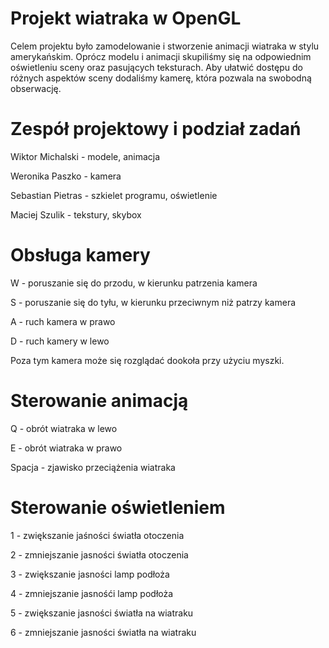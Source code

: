 # Projekt wiatraka w OpenGL

Celem projektu było zamodelowanie i stworzenie animacji wiatraka w stylu amerykańskim.
Oprócz modelu i animacji skupiliśmy się na odpowiednim oświetleniu sceny oraz pasujących teksturach.
Aby ułatwić dostępu do różnych aspektów sceny dodaliśmy kamerę, która pozwala na swobodną obserwację.


# Zespół projektowy i podział zadań

Wiktor Michalski - modele, animacja

Weronika Paszko  - kamera

Sebastian Pietras  - szkielet programu, oświetlenie

Maciej Szulik - tekstury, skybox



# Obsługa kamery

W - poruszanie się do przodu, w kierunku patrzenia kamera

S - poruszanie się do tyłu, w kierunku przeciwnym niż patrzy kamera

A - ruch kamera w prawo

D - ruch kamery w lewo

Poza tym kamera może się rozglądać dookoła przy użyciu myszki.


# Sterowanie animacją

Q - obrót wiatraka w lewo

E - obrót wiatraka w prawo

Spacja - zjawisko przeciążenia wiatraka


# Sterowanie oświetleniem

1 - zwiększanie jaśności światła otoczenia

2 - zmniejszanie jasności światła otoczenia

3 - zwiększanie jasności lamp podłoża

4 - zmniejszanie jasnośći lamp podłoża

5 - zwiększanie jasności światła na wiatraku

6 - zmniejszanie jasności światła na wiatraku

